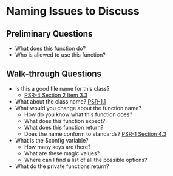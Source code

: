 # Naming Issues to Discuss

## Preliminary Questions
* What does this function do? 
* Who is allowed to use this function?

## Walk-through Questions
* Is this a good file name for this class?  
  * [PSR-4 Section 2 Item 3.3](https://www.php-fig.org/psr/psr-4/)
* What about the class name? [PSR-1.1](https://www.php-fig.org/psr/psr-1/)
* What would you change about the function name?
  * How do you know what this function does? 
  * What does this function expect? 
  * What does this function return?
  * Does the name conform to standards? [PSR-1 Section 4.3](https://www.php-fig.org/psr/psr-1/)
* What is the $config variable?
  * How many keys are there?
  * What are these magic values? 
  * Where can I find a list of all the possible options? 
* What do the private functions return?
